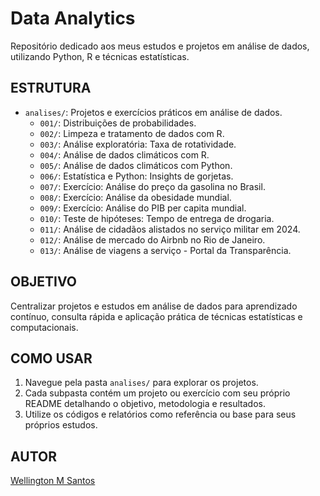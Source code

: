<!-- <p align=center><img src='https://images.datacamp.com/image/upload/v1688736364/image_d844eb0462.png'/></p> -->

# Data Analytics
Repositório dedicado aos meus estudos e projetos em análise de dados, utilizando Python, R e técnicas estatísticas.

## ESTRUTURA
- `analises/`: Projetos e exercícios práticos em análise de dados.
  - `001/`: Distribuições de probabilidades.
  - `002/`: Limpeza e tratamento de dados com R.
  - `003/`: Análise exploratória: Taxa de rotatividade.
  - `004/`: Análise de dados climáticos com R.
  - `005/`: Análise de dados climáticos com Python.
  - `006/`: Estatística e Python: Insights de gorjetas.
  - `007/`: Exercício: Análise do preço da gasolina no Brasil.
  - `008/`: Exercício: Análise da obesidade mundial.
  - `009/`: Exercício: Análise do PIB per capita mundial.
  - `010/`: Teste de hipóteses: Tempo de entrega de drogaria.
  - `011/`: Análise de cidadãos alistados no serviço militar em 2024.
  - `012/`: Análise de mercado do Airbnb no Rio de Janeiro.
  - `013/`: Análise de viagens a serviço - Portal da Transparência.

## OBJETIVO
Centralizar projetos e estudos em análise de dados para aprendizado contínuo, consulta rápida e aplicação prática de técnicas estatísticas e computacionais.

## COMO USAR
1. Navegue pela pasta `analises/` para explorar os projetos.
2. Cada subpasta contém um projeto ou exercício com seu próprio README detalhando o objetivo, metodologia e resultados.
3. Utilize os códigos e relatórios como referência ou base para seus próprios estudos.

## AUTOR
[Wellington M Santos](https://www.linkedin.com/in/wellington-moreira-santos/) 